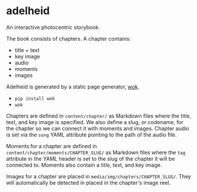 adelheid
========

An interactive photocentric storybook.

The book consists of chapters. A chapter contains:

- title + text
- key image
- audio
- moments
- images

Adelheid is generated by a static page generator,
[wok](http://wok.mythmon.com).

- ```pip install wok```
- ```wok```

Chapters are defined in ```content/chapter/``` as Markdown files where the
title, text, and key image is specified. We also define a slug, or codename,
for the chapter so we can connect it with moments and images. Chapter audio
is set via the ```song``` YAML attribute pointing to the path of the audio
file.

Moments for a chapter are defined in
```content/chapter/moments/CHAPTER_SLUG/``` as Markdown files where the
```tag``` attribute in the YAML header is set to the slug of the chapter it
will be connected to. Moments also contain a title, text, and key image.

Images for a chapter are placed in ```media/img/chapters/CHAPTER_SLUG/```. They
will automatically be detected in placed in the chapter's image reel.
